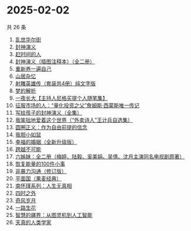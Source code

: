 # 2025-02-02

共 26 条

<!-- BEGIN WEREAD -->
<!-- 最后更新时间 2025-02-02 12:09:22 +0800 -->
1. [乱世华尔街](https://weread.qq.com/web/bookDetail/22432840813ab6ee1g018d20)
1. [封神演义](https://weread.qq.com/web/bookDetail/b453256055b0e7b4550bbdd)
1. [赶时间的人](https://weread.qq.com/web/bookDetail/b1f32a60813ab7d62g018665)
1. [封神演义（插图注释本）（全二册）](https://weread.qq.com/web/bookDetail/13b32790813ab9a46g01705f)
1. [重新养一遍自己](https://weread.qq.com/web/bookDetail/6dd326f0813ab9a44g0167de)
1. [山居杂忆](https://weread.qq.com/web/bookDetail/90432270813ab8a7eg018ba7)
1. [射雕英雄传（套装共4册）纯文字版](https://weread.qq.com/web/bookDetail/836321705e3a52836d02e0b)
1. [梦的解析](https://weread.qq.com/web/bookDetail/659320e0813ab990eg01339d)
1. [一夜长大【主持人尼格买提个人随笔集】](https://weread.qq.com/web/bookDetail/44f32a00813ab6975g0197e7)
1. [征服市场的人：“量化投资之父”詹姆斯·西蒙斯唯一传记](https://weread.qq.com/web/bookDetail/57d322107228916857ddb4f)
1. [写给孩子的封神演义（全集）](https://weread.qq.com/web/bookDetail/05d326b0726ab7ce05dffc0)
1. [我笨拙地爱着这个世界（“外卖诗人”王计兵自选集）](https://weread.qq.com/web/bookDetail/90032d60813ab7c9eg015d43)
1. [圆圈正义：作为自由前提的信念](https://weread.qq.com/web/bookDetail/739322a07269560473951d3)
1. [我胆小如鼠](https://weread.qq.com/web/bookDetail/276323e0813ab90a5g0144d7)
1. [幸福的婚姻（全新升级版）](https://weread.qq.com/web/bookDetail/0c732220813ab8784g019cc4)
1. [跨越不可能](https://weread.qq.com/web/bookDetail/229326d0813ab7dbcg017770)
1. [六姊妹：全二册（梅婷、陆毅、奚美娟、吴倩、沈月主演同名电视剧原著）](https://weread.qq.com/web/bookDetail/51432e4071a73c495147467)
1. [恢复能量的100件小事](https://weread.qq.com/web/bookDetail/5c0321c0813ab9a2bg016257)
1. [非暴力沟通（修订版）](https://weread.qq.com/web/bookDetail/b7d32470813ab7e0eg015e3f)
1. [平面国（果麦经典）](https://weread.qq.com/web/bookDetail/215328407200f6f9215a612)
1. [南怀瑾系列：人生无真相](https://weread.qq.com/web/bookDetail/06e32560813ab7295g0190c2)
1. [四时之外](https://weread.qq.com/web/bookDetail/a3732560813ab8c07g014fe8)
1. [奇风岁月](https://weread.qq.com/web/bookDetail/f3c326805d0fd7f3cd9f8c5)
1. [一路生花](https://weread.qq.com/web/bookDetail/61f324e0813ab9a2cg0126ee)
1. [智慧的疆界：从图灵机到人工智能](https://weread.qq.com/web/bookDetail/b9732f007168ac3cb976eca)
1. [天真的人类学家](https://weread.qq.com/web/bookDetail/e4d323c0721a58bce4de379)
<!-- END WEREAD -->
